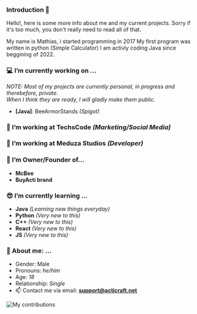 
### Introduction 👋
  Hello!, here is some more info about me and my current projects. Sorry if it's too much, you don't really need to read all of that.
  
  My name is Mathias, i started programming in 2017 My first program was written in python (Simple Calculator)
  I am activly coding Java since beggining of 2022.

### 💻 I’m currently working on ...
*NOTE: Most of my projects are currently personal, in progress and therebefore, private.*                                              
*When I think they are ready, I will gladly make them public.*
  - **[Java]**: BeeArmorStands *(Spigot)*

### 💙 I’m working at TechsCode *(Marketing/Social Media)*
### 💜 I’m working at Meduza Studios *(Developer)*

### 🧟 I’m Owner/Founder of...
  - **McBee** 
  - **BuyActi brand**
  
### 😎 I’m currently learning ...
  - **Java** *(Learning new things everyday)*
  - **Python** *(Very new to this)*
  - **C++** *(Very new to this)*
  - **React** *(Very new to this)*
  - **JS** *(Very new to this)*


### 💌 About me: ...
  - Gender: Male
  - Pronouns: *he/him* 
  - Age: *18*
  - Relationship: *Single*
  - 📫 Contact me via email: **support@acticraft.net**

![My contributions](https://github-readme-stats.vercel.app/api?username=PxLib&show_icons=true&theme=tokyonight)
